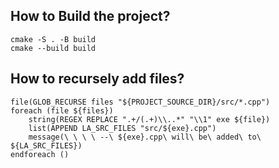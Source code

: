 ## How to Build the project?
```
cmake -S . -B build
cmake --build build
```

## How to recursely add files?
```
file(GLOB_RECURSE files "${PROJECT_SOURCE_DIR}/src/*.cpp")
foreach (file ${files})
    string(REGEX REPLACE ".+/(.+)\\..*" "\\1" exe ${file})
    list(APPEND LA_SRC_FILES "src/${exe}.cpp")
    message(\ \ \ \ --\ ${exe}.cpp\ will\ be\ added\ to\ ${LA_SRC_FILES})
endforeach ()
```
